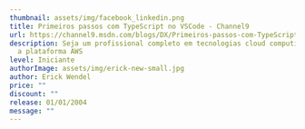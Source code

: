 ```yaml
---
thumbnail: assets/img/facebook_linkedin.png
title: Primeiros passos com TypeScript no VSCode - Channel9
url: https://channel9.msdn.com/blogs/DX/Primeiros-passos-com-TypeScript-no-Visual-Studio-Code
description: Seja um profissional completo em tecnologias cloud computing usando
  a plataforma AWS
level: Iniciante
authorImage: assets/img/erick-new-small.jpg
author: Erick Wendel
price: ""
discount: ""
release: 01/01/2004
message: ""
---
```

